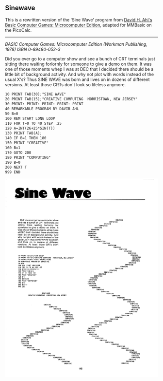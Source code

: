 ## Sinewave

This is a rewritten version of the 'Sine Wave' program from [David H. Ahl's Basic Computer Games: Microcomputer Edition](https://archive.org/details/Basic_Computer_Games_Microcomputer_Edition_1978_Creative_Computing/page/n159/mode/2up), adapted for MMBasic on the PicoCalc.

---

_BASIC Computer Games: Microcomputer Edition (Workman Publishing, 1978) ISBN 0-89480-052-3_

Did you ever go to a computer show and see a bunch of CRT terminals just sitting there waiting forlornly for someone to give a demo on them.
It was one of those moments whep I was at DEC that I decided there should be a little bit of background activity.
And why not plot with words instead of the usual X's?
Thus SINE WAVE was born and lives on in dozens of different versions.
At least those CRTs don't look so lifeless anymore.

```
10 PRINT TAB(30);"SINE WAVE"
20 PRINT TAB(15);"CREATIVE COMPUTING  MORRISTOWN, NEW JERSEY"
30 PRINT: PRINT: PRINT: PRINT: PRINT
40 REMARKABLE PROGRAM BY DAVIB AHL
50 B=0
100 REM START LONG LOOP
110 FOR T=0 TO 40 STEP .25
120 A=INT(26+25*SIN(T))
130 PRINT TAB(A);
140 IF B=1 THEN 180
150 PRINT "CREATIVE"
160 B=1
170 GOTO 200
180 PRINT "COMPUTING"
190 B=0
200 NEXT T
999 END
```

![sinewave](sinewave.jpg)
